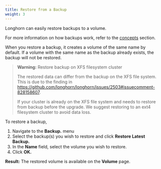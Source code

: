 ```yaml
---
title: Restore from a Backup
weight: 3
---
```


Longhorn can easily restore backups to a volume. 

For more information on how backups work, refer to the [concepts](../../../concepts/#3-backups-and-secondary-storage) section.

When you restore a backup, it creates a volume of the same name by default. If a volume with the same name as the backup already exists, the backup will not be restored.

> **Warning:** Restore backup on XFS filesystem cluster
>
> The restored data can differ from the backup on the XFS file system. This is due to the finding in https://github.com/longhorn/longhorn/issues/2503#issuecomment-828158607.
>
> If your cluster is already on the XFS file system and needs to restore from backup before the upgrade. We suggest restoring to an ext4 filesystem cluster to avoid data loss.

To restore a backup,

1. Navigate to the **Backup.** menu
2. Select the backup(s) you wish to restore and click **Restore Latest Backup.**
3. In the **Name** field, select the volume you wish to restore.
4. Click **OK.**

**Result:** The restored volume is available on the **Volume** page.